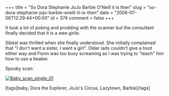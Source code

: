 +++
title = "So Dora Stephanie JoJo Barbie O'Neill it is then"
slug = "so-dora-stephanie-jojo-barbie-oneill-it-is-then"
date = "2006-07-06T12:29:44+00:00"
id = 374
comment = false
+++

It took a lot of poking and prodding with the scanner but the consultant finally decided that it is a wee girlie. 

Sibéal was thrilled when she finally understood. She initially complained that "I don't want a sister, I want a girl". Older lads couldn't give a hoot either way and Fionn was too busy screaming as I was trying to "teach" him how to use a beaker.

Spooky scan:

[![Baby_scan_single_01](http://static.flickr.com/52/183267222_ee3232f658.jpg)](http://www.flickr.com/photos/bandon1/183267222/ "Photo Sharing")

[tags]baby, Dora the Explorer, JoJo's Circus, Lazytown, Barbie[/tags]
